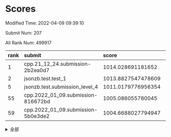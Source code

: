 # Scores

Modified Time: 2022-04-09 09:39:10

Submit Num: 207

All Rank Num: 499917

| rank |               submit               |       score        |       sigma        | pk_num |
| :--- | :--------------------------------- | :----------------- | :----------------- | :----- |
| 1    | cpp.21_12_24.submission-2b2ea0d7   | 1014.028691181652  | 0.8126344532999785 | 9660   |
| 2    | jsonzb.test.test_1                 | 1013.8827547478609 | 0.8468006787702513 | 9659   |
| 5    | jsonzb.test.submission_level_4     | 1011.0179776956354 | 0.7968380240343998 | 9662   |
| 55   | cpp.2022_01_09.submission-816672bd | 1005.086055780045  | 0.7251291080230439 | 9657   |
| 59   | cpp.2022_01_09.submission-5b0e3de2 | 1004.6688027794947 | 0.7116609117881902 | 9656   |


<details>
<summary>全部</summary>

| rank |                 submit                 |       score        |       sigma        | pk_num |
| :--- | :------------------------------------- | :----------------- | :----------------- | :----- |
| 1    | cpp.21_12_24.submission-2b2ea0d7       | 1014.028691181652  | 0.8126344532999785 | 9660   |
| 2    | jsonzb.test.test_1                     | 1013.8827547478609 | 0.8468006787702513 | 9659   |
| 3    | gobigger.level_3.submission_level_3_37 | 1011.8111199076759 | 0.8021776951895869 | 9657   |
| 4    | gobigger.level_3.submission_level_3_26 | 1011.7041150845662 | 0.7777001924086413 | 9663   |
| 5    | jsonzb.test.submission_level_4         | 1011.0179776956354 | 0.7968380240343998 | 9662   |
| 6    | gobigger.level_3.submission_level_3_27 | 1010.9426138839951 | 0.7620447620419686 | 9659   |
| 7    | gobigger.level_3.submission_level_3_40 | 1010.9389111672825 | 0.7715083536285038 | 9664   |
| 8    | gobigger.level_3.submission_level_3_7  | 1010.9010197423507 | 0.7679130120976735 | 9657   |
| 9    | gobigger.level_3.submission_level_3_30 | 1010.8145367063421 | 0.7799021480305108 | 9659   |
| 10   | gobigger.level_3.submission_level_3_46 | 1010.7182256562611 | 0.7432499888056862 | 9662   |
| 11   | gobigger.level_3.submission_level_3_25 | 1010.6873265229549 | 0.7730370928976674 | 9660   |
| 12   | gobigger.level_3.submission_level_3_8  | 1010.5382000074669 | 0.7425162305282439 | 9665   |
| 13   | gobigger.level_3.submission_level_3_12 | 1010.5252569364654 | 0.7698967967836577 | 9665   |
| 14   | gobigger.level_3.submission_level_3_41 | 1010.4915474716437 | 0.7715009743029635 | 9661   |
| 15   | gobigger.level_3.submission_level_3_28 | 1010.4666020330108 | 0.7491696808776516 | 9661   |
| 16   | gobigger.level_3.submission_level_3_44 | 1010.3506878736479 | 0.7695629886206805 | 9661   |
| 17   | gobigger.level_3.submission_level_3_17 | 1010.3257120531654 | 0.7582578884912763 | 9666   |
| 18   | gobigger.level_3.submission_level_3_45 | 1010.3017121618329 | 0.7611847916883228 | 9664   |
| 19   | gobigger.level_3.submission_level_3_47 | 1010.2812786771642 | 0.7669473481864458 | 9660   |
| 20   | gobigger.level_3.submission_level_3_13 | 1010.2721423879973 | 0.7434650895863254 | 9664   |
| 21   | gobigger.level_3.submission_level_3_34 | 1010.2672866743102 | 0.7595989322659006 | 9661   |
| 22   | gobigger.level_3.submission_level_3_10 | 1010.2160868145033 | 0.7740763534199674 | 9664   |
| 23   | gobigger.level_3.submission_level_3_23 | 1010.1869658568713 | 0.7308946258660936 | 9661   |
| 24   | gobigger.level_3.submission_level_3_48 | 1010.1513121524235 | 0.7838143637977313 | 9661   |
| 25   | gobigger.level_3.submission_level_3_2  | 1010.1440179716657 | 0.7817353778575675 | 9655   |
| 26   | gobigger.level_3.submission_level_3_29 | 1010.1188893133155 | 0.7424660952382064 | 9658   |
| 27   | gobigger.level_3.submission_level_3_19 | 1009.9618803159206 | 0.7436949187309683 | 9665   |
| 28   | gobigger.level_3.submission_level_3_38 | 1009.9333712250499 | 0.7375689773483921 | 9657   |
| 29   | gobigger.level_3.submission_level_3_1  | 1009.9190161029994 | 0.7747004371040586 | 9659   |
| 30   | gobigger.level_3.submission_level_3_20 | 1009.8351868479923 | 0.7341692067387459 | 9659   |
| 31   | gobigger.level_3.submission_level_3_36 | 1009.7262081820675 | 0.7673331185080908 | 9658   |
| 32   | gobigger.level_3.submission_level_3_22 | 1009.7186209774148 | 0.7554470744280382 | 9661   |
| 33   | gobigger.level_3.submission_level_3_33 | 1009.6549030921745 | 0.7736712461280457 | 9658   |
| 34   | gobigger.level_3.submission_level_3_4  | 1009.6097815904055 | 0.7478189810240797 | 9655   |
| 35   | gobigger.level_3.submission_level_3_15 | 1009.5715014175371 | 0.762867897673431  | 9657   |
| 36   | gobigger.level_3.submission_level_3_21 | 1009.5213554265576 | 0.7390813640822514 | 9660   |
| 37   | gobigger.level_3.submission_level_3_18 | 1009.4744796991961 | 0.7531778732888684 | 9659   |
| 38   | gobigger.level_3.submission_level_3_49 | 1009.4696917437291 | 0.7609875564028842 | 9659   |
| 39   | gobigger.level_3.submission_level_3_32 | 1009.4455674953958 | 0.7614834260029135 | 9658   |
| 40   | gobigger.level_3.submission_level_3_42 | 1009.3749797238773 | 0.7285016739429323 | 9662   |
| 41   | gobigger.level_3.submission_level_3_31 | 1009.2957804631295 | 0.7602792062940491 | 9657   |
| 42   | gobigger.level_3.submission_level_3_43 | 1009.2901446264419 | 0.7501709444266236 | 9660   |
| 43   | gobigger.level_3.submission_level_3_16 | 1009.2641391859152 | 0.7490029845208022 | 9664   |
| 44   | gobigger.level_3.submission_level_3_35 | 1009.1858540871739 | 0.7368226795257958 | 9656   |
| 45   | gobigger.level_3.submission_level_3_0  | 1009.1593665002779 | 0.7334949473702239 | 9659   |
| 46   | gobigger.level_3.submission_level_3_11 | 1009.1491719954943 | 0.7559444775474715 | 9657   |
| 47   | gobigger.level_3.submission_level_3_24 | 1009.1162388015991 | 0.7489541726979644 | 9658   |
| 48   | gobigger.level_3.submission_level_3_3  | 1008.919738255416  | 0.7603325830208003 | 9663   |
| 49   | gobigger.level_3.submission_level_3_9  | 1008.8641954208396 | 0.7318470107090683 | 9660   |
| 50   | gobigger.level_3.submission_level_3_5  | 1008.8588066002635 | 0.7769821829446008 | 9660   |
| 51   | gobigger.level_3.submission_level_3_6  | 1008.8056126439155 | 0.7235554397900161 | 9665   |
| 52   | gobigger.level_3.submission_level_3_39 | 1008.6835527800737 | 0.7504735904065953 | 9661   |
| 53   | gobigger.level_3.submission_level_3_14 | 1008.5641936199598 | 0.7526269619693692 | 9660   |
| 54   | gobigger.level_1.submission_level_1_20 | 1005.0960458070202 | 0.7069856807295553 | 9662   |
| 55   | cpp.2022_01_09.submission-816672bd     | 1005.086055780045  | 0.7251291080230439 | 9657   |
| 56   | gobigger.level_1.submission_level_1_4  | 1004.9999148993545 | 0.7184159361877321 | 9661   |
| 57   | gobigger.level_1.submission_level_1_33 | 1004.9235662168505 | 0.7128131720008124 | 9665   |
| 58   | gobigger.level_1.submission_level_1_23 | 1004.7646649913497 | 0.7146028630464254 | 9658   |
| 59   | cpp.2022_01_09.submission-5b0e3de2     | 1004.6688027794947 | 0.7116609117881902 | 9656   |
| 60   | gobigger.level_1.submission_level_1_35 | 1004.6250832923874 | 0.7161194998394226 | 9659   |
| 61   | gobigger.level_1.submission_level_1_40 | 1004.4015261856775 | 0.7225319159991003 | 9660   |
| 62   | gobigger.level_1.submission_level_1_2  | 1004.390790383248  | 0.7253341012432315 | 9658   |
| 63   | gobigger.level_1.submission_level_1_49 | 1004.1419107869691 | 0.7162331838362668 | 9657   |
| 64   | gobigger.level_1.submission_level_1_21 | 1004.0976273544854 | 0.7107005606860786 | 9664   |
| 65   | gobigger.level_1.submission_level_1_36 | 1003.9754244243736 | 0.7155291292543995 | 9666   |
| 66   | gobigger.level_1.submission_level_1_8  | 1003.9193218175571 | 0.7090651647486288 | 9657   |
| 67   | gobigger.level_1.submission_level_1_37 | 1003.9159329400877 | 0.7214356471953997 | 9663   |
| 68   | gobigger.level_1.submission_level_1_0  | 1003.8461895904035 | 0.7114790124683383 | 9662   |
| 69   | gobigger.level_1.submission_level_1_19 | 1003.8060333051695 | 0.7126637073215171 | 9664   |
| 70   | gobigger.level_1.submission_level_1_34 | 1003.7689201082777 | 0.709579575138432  | 9659   |
| 71   | gobigger.level_1.submission_level_1_30 | 1003.7316281834308 | 0.7164425689479195 | 9659   |
| 72   | gobigger.level_1.submission_level_1_26 | 1003.7294291700375 | 0.7032050451587463 | 9660   |
| 73   | gobigger.level_1.submission_level_1_38 | 1003.6678564873964 | 0.7084279281823042 | 9663   |
| 74   | gobigger.level_1.submission_level_1_25 | 1003.6616957090114 | 0.7160113967956179 | 9661   |
| 75   | gobigger.level_1.submission_level_1_11 | 1003.6503644329405 | 0.7134654475259983 | 9657   |
| 76   | gobigger.level_1.submission_level_1_27 | 1003.6090353984983 | 0.721138804501042  | 9658   |
| 77   | gobigger.level_1.submission_level_1_46 | 1003.5485520018516 | 0.7156368521145685 | 9659   |
| 78   | gobigger.level_1.submission_level_1_7  | 1003.4570990563511 | 0.7160396857085318 | 9657   |
| 79   | gobigger.level_1.submission_level_1_43 | 1003.4129461174763 | 0.7003561481814109 | 9659   |
| 80   | gobigger.level_1.submission_level_1_47 | 1003.3772729646054 | 0.7157426350084858 | 9660   |
| 81   | gobigger.level_1.submission_level_1_3  | 1003.377054533052  | 0.7174472742713704 | 9658   |
| 82   | gobigger.level_1.submission_level_1_42 | 1003.3506796296243 | 0.7096933325598123 | 9661   |
| 83   | gobigger.level_1.submission_level_1_10 | 1003.3504784099498 | 0.718355527708953  | 9660   |
| 84   | gobigger.level_1.submission_level_1_45 | 1003.2945704004783 | 0.7179544590036216 | 9664   |
| 85   | gobigger.level_1.submission_level_1_22 | 1003.217054665949  | 0.710488516026684  | 9660   |
| 86   | gobigger.level_1.submission_level_1_6  | 1003.2110064236803 | 0.7184152344783095 | 9660   |
| 87   | gobigger.level_1.submission_level_1_28 | 1003.1891452362978 | 0.7179468941711539 | 9662   |
| 88   | gobigger.level_1.submission_level_1_32 | 1003.1388959199131 | 0.7206115387929932 | 9659   |
| 89   | gobigger.level_1.submission_level_1_17 | 1003.0883458671742 | 0.7188760257392528 | 9657   |
| 90   | gobigger.level_1.submission_level_1_15 | 1003.0679799666223 | 0.7140076078308694 | 9663   |
| 91   | gobigger.level_1.submission_level_1_41 | 1003.066617838046  | 0.7108082590032115 | 9654   |
| 92   | gobigger.level_1.submission_level_1_18 | 1002.989233960954  | 0.7169752659740778 | 9664   |
| 93   | gobigger.level_1.submission_level_1_48 | 1002.9341973614668 | 0.7064960205128344 | 9665   |
| 94   | gobigger.level_1.submission_level_1_12 | 1002.9286259258798 | 0.7182574063532176 | 9662   |
| 95   | gobigger.level_1.submission_level_1_5  | 1002.8015579508658 | 0.716433301852447  | 9664   |
| 96   | gobigger.level_1.submission_level_1_9  | 1002.7711972859161 | 0.7143011585029663 | 9658   |
| 97   | gobigger.level_1.submission_level_1_31 | 1002.4850538890157 | 0.7177104786639498 | 9661   |
| 98   | gobigger.level_1.submission_level_1_16 | 1002.3620230437807 | 0.7109201774512494 | 9657   |
| 99   | gobigger.level_1.submission_level_1_24 | 1002.1393240228805 | 0.7031860173817951 | 9660   |
| 100  | gobigger.level_1.submission_level_1_13 | 1002.071172910442  | 0.7155821528066548 | 9653   |
| 101  | gobigger.level_1.submission_level_1_39 | 1002.0125427100261 | 0.7178794480509327 | 9660   |
| 102  | gobigger.level_1.submission_level_1_14 | 1001.9710377102076 | 0.713628513538824  | 9658   |
| 103  | gobigger.level_1.submission_level_1_1  | 1001.8132423402095 | 0.7214787257527158 | 9665   |
| 104  | gobigger.level_1.submission_level_1_29 | 1001.4599575864974 | 0.7226043891986492 | 9664   |
| 105  | gobigger.level_1.submission_level_1_44 | 1000.7608097602097 | 0.7013363319874926 | 9657   |
| 106  | gobigger.random.submission_random_25   | 997.7713716008836  | 0.7002876978708007 | 9662   |
| 107  | gobigger.random.submission_random_39   | 997.161381480105   | 0.7160041644403004 | 9659   |
| 108  | gobigger.random.submission_random_9    | 997.1324423062855  | 0.712958285140073  | 9657   |
| 109  | gobigger.random.submission_random_13   | 997.1088349141097  | 0.6964997332217079 | 9663   |
| 110  | gobigger.random.submission_random_30   | 997.0207477577845  | 0.7094682933799291 | 9661   |
| 111  | gobigger.random.submission_random_17   | 996.9458725737453  | 0.7106745432452297 | 9657   |
| 112  | gobigger.random.submission_random_47   | 996.9393939014161  | 0.7179138867202366 | 9659   |
| 113  | gobigger.random.submission_random_4    | 996.914862105766   | 0.7110537658290904 | 9660   |
| 114  | gobigger.random.submission_random_41   | 996.7913796903574  | 0.7070584374721801 | 9657   |
| 115  | gobigger.random.submission_random_20   | 996.7852006618396  | 0.7098890986891164 | 9661   |
| 116  | gobigger.random.submission_random_49   | 996.7259923961508  | 0.705025092309593  | 9662   |
| 117  | gobigger.random.submission_random_46   | 996.7101432570157  | 0.7087301482078728 | 9664   |
| 118  | gobigger.random.submission_random_29   | 996.6164992659225  | 0.700227601450519  | 9656   |
| 119  | gobigger.random.submission_random_36   | 996.5875877959214  | 0.7016653643392391 | 9661   |
| 120  | gobigger.random.submission_random_34   | 996.5710647897304  | 0.7037156020165318 | 9661   |
| 121  | gobigger.random.submission_random_35   | 996.5634383200163  | 0.7225949580614246 | 9659   |
| 122  | gobigger.random.submission_random_1    | 996.5612338901392  | 0.7065485634804143 | 9666   |
| 123  | gobigger.random.submission_random_14   | 996.523604096964   | 0.6985866448009126 | 9662   |
| 124  | gobigger.random.submission_random_22   | 996.4328122498616  | 0.7106269805723989 | 9658   |
| 125  | gobigger.random.submission_random_43   | 996.3926010018575  | 0.7159136861731683 | 9661   |
| 126  | gobigger.random.submission_random_8    | 996.3609703506995  | 0.7150193044304257 | 9654   |
| 127  | gobigger.random.submission_random_24   | 996.3432386712597  | 0.7109487374086986 | 9665   |
| 128  | gobigger.random.submission_random_32   | 996.2280602544203  | 0.7188167080699528 | 9663   |
| 129  | gobigger.random.submission_random_48   | 996.2009193727522  | 0.7259067540335882 | 9663   |
| 130  | gobigger.random.submission_random_31   | 996.2007127319658  | 0.717670224884799  | 9662   |
| 131  | gobigger.random.submission_random_18   | 996.1968731975221  | 0.7180440833514034 | 9660   |
| 132  | gobigger.random.submission_random_23   | 996.1408769256435  | 0.69035262130278   | 9657   |
| 133  | gobigger.random.submission_random_5    | 996.0775251308999  | 0.7034172818700256 | 9658   |
| 134  | gobigger.random.submission_random_10   | 995.9869447095369  | 0.708999503037864  | 9657   |
| 135  | gobigger.random.submission_random_42   | 995.9620564712395  | 0.7276091139523259 | 9662   |
| 136  | gobigger.random.submission_random_19   | 995.9260210149752  | 0.6997289368282766 | 9657   |
| 137  | gobigger.random.submission_random_26   | 995.9145002116198  | 0.7060996926227454 | 9664   |
| 138  | gobigger.random.submission_random_37   | 995.7924638433434  | 0.72398849903292   | 9657   |
| 139  | gobigger.random.submission_random_7    | 995.7100846819185  | 0.7079223687822828 | 9664   |
| 140  | gobigger.random.submission_random_27   | 995.5528736650756  | 0.7081052166422747 | 9660   |
| 141  | gobigger.random.submission_random_2    | 995.5431068981521  | 0.7054400677168928 | 9655   |
| 142  | gobigger.random.submission_random_6    | 995.4677246221723  | 0.7114868086167138 | 9661   |
| 143  | gobigger.random.submission_random_11   | 995.4154104982241  | 0.7026501339731428 | 9656   |
| 144  | gobigger.random.submission_random_40   | 995.3483983680463  | 0.7208126862356947 | 9662   |
| 145  | gobigger.random.submission_random_0    | 995.3116927245428  | 0.711901326967738  | 9662   |
| 146  | gobigger.random.submission_random_28   | 995.2577547614732  | 0.7164557681168032 | 9659   |
| 147  | gobigger.random.submission_random_33   | 995.2571491527762  | 0.7170354482854647 | 9659   |
| 148  | gobigger.random.submission_random_44   | 995.1295466224241  | 0.7019146478382817 | 9664   |
| 149  | gobigger.random.submission_random_3    | 995.0606035552214  | 0.7025096028727588 | 9665   |
| 150  | gobigger.random.submission_random_15   | 995.057906737525   | 0.718375516796341  | 9660   |
| 151  | gobigger.random.submission_random_16   | 994.9918997228585  | 0.7149047720775384 | 9661   |
| 152  | gobigger.random.submission_random_21   | 994.9544778351301  | 0.724194436219555  | 9659   |
| 153  | gobigger.level_2.submission_level_2_16 | 994.7960702738542  | 0.7275952127470934 | 9660   |
| 154  | gobigger.random.submission_random_45   | 994.7349785283138  | 0.7158809773915183 | 9659   |
| 155  | gobigger.random.submission_random_38   | 994.5808978010829  | 0.7069310760597047 | 9656   |
| 156  | gobigger.random.submission_random_12   | 994.1444466275794  | 0.7264342983287254 | 9661   |
| 157  | gobigger.level_2.submission_level_2_19 | 993.9591979976908  | 0.7334067335467414 | 9664   |
| 158  | gobigger.level_2.submission_level_2_18 | 993.5139837321739  | 0.7305058693971174 | 9659   |
| 159  | gobigger.level_2.submission_level_2_6  | 993.2645300916142  | 0.7487228186666238 | 9660   |
| 160  | gobigger.level_2.submission_level_2_20 | 993.2468699610528  | 0.7396215700172367 | 9664   |
| 161  | gobigger.level_2.submission_level_2_3  | 993.1925680423348  | 0.7364011815931047 | 9659   |
| 162  | gobigger.level_2.submission_level_2_1  | 993.1530911817276  | 0.7440069203283733 | 9660   |
| 163  | gobigger.level_2.submission_level_2_10 | 993.1502223900666  | 0.741029835137055  | 9665   |
| 164  | gobigger.level_2.submission_level_2_24 | 993.1061318648293  | 0.7395680412213845 | 9656   |
| 165  | gobigger.level_2.submission_level_2_4  | 992.9270918503205  | 0.7322736186153553 | 9661   |
| 166  | gobigger.level_2.submission_level_2_5  | 992.89624826242    | 0.7279271379760657 | 9663   |
| 167  | gobigger.level_2.submission_level_2_42 | 992.7647423747306  | 0.729696969339437  | 9661   |
| 168  | gobigger.level_2.submission_level_2_47 | 992.7515816252659  | 0.7331169228189018 | 9657   |
| 169  | gobigger.level_2.submission_level_2_29 | 992.7345431388201  | 0.7327340813697535 | 9663   |
| 170  | gobigger.level_2.submission_level_2_38 | 992.6570593193267  | 0.7493250579602412 | 9661   |
| 171  | gobigger.level_2.submission_level_2_44 | 992.6543534099442  | 0.7310341465478628 | 9657   |
| 172  | gobigger.level_2.submission_level_2_7  | 992.6492070015786  | 0.7456750828637014 | 9660   |
| 173  | gobigger.level_2.submission_level_2_25 | 992.5894466322596  | 0.7189696775335797 | 9658   |
| 174  | gobigger.level_2.submission_level_2_31 | 992.5747265324102  | 0.7485132743842445 | 9664   |
| 175  | gobigger.level_2.submission_level_2_22 | 992.5489428799402  | 0.736056105965894  | 9660   |
| 176  | gobigger.level_2.submission_level_2_35 | 992.5284343438408  | 0.7376537021018956 | 9664   |
| 177  | gobigger.level_2.submission_level_2_9  | 992.4976699797169  | 0.7422358725847119 | 9659   |
| 178  | gobigger.level_2.submission_level_2_48 | 992.4934430179776  | 0.7419444502389564 | 9660   |
| 179  | gobigger.level_2.submission_level_2_13 | 992.4086491890271  | 0.7300579604656733 | 9660   |
| 180  | gobigger.level_2.submission_level_2_39 | 992.3472325102609  | 0.7407071565131262 | 9662   |
| 181  | gobigger.level_2.submission_level_2_12 | 992.2677178486514  | 0.7330078743441327 | 9660   |
| 182  | gobigger.level_2.submission_level_2_17 | 992.1369458128867  | 0.7542862794498523 | 9655   |
| 183  | gobigger.level_2.submission_level_2_30 | 992.0976306508342  | 0.7572351906617324 | 9666   |
| 184  | gobigger.level_2.submission_level_2_26 | 992.0786340415583  | 0.7439185870658228 | 9658   |
| 185  | gobigger.level_2.submission_level_2_32 | 992.055070454035   | 0.7427685597097069 | 9657   |
| 186  | gobigger.level_2.submission_level_2_40 | 991.9538289753096  | 0.7454029485382623 | 9659   |
| 187  | gobigger.level_2.submission_level_2_23 | 991.8776030278958  | 0.7564960262262399 | 9659   |
| 188  | gobigger.level_2.submission_level_2_27 | 991.7999874023427  | 0.7345928552814233 | 9658   |
| 189  | gobigger.level_2.submission_level_2_11 | 991.7343108745059  | 0.7601267565636985 | 9658   |
| 190  | gobigger.level_2.submission_level_2_0  | 991.6812826854494  | 0.7498260932458944 | 9661   |
| 191  | gobigger.level_2.submission_level_2_33 | 991.5934861314543  | 0.7672108385230159 | 9658   |
| 192  | gobigger.level_2.submission_level_2_34 | 991.5161257006771  | 0.7300328858191838 | 9662   |
| 193  | gobigger.level_2.submission_level_2_45 | 991.4418733366575  | 0.7604442348938135 | 9663   |
| 194  | gobigger.level_2.submission_level_2_28 | 991.4351967116625  | 0.760861676671943  | 9662   |
| 195  | gobigger.level_2.submission_level_2_8  | 991.3722814281298  | 0.7425825347548245 | 9661   |
| 196  | gobigger.level_2.submission_level_2_36 | 991.2921681219611  | 0.7664168385364001 | 9662   |
| 197  | gobigger.level_2.submission_level_2_15 | 991.2851091428928  | 0.7630695550964126 | 9664   |
| 198  | gobigger.level_2.submission_level_2_21 | 991.2026271575482  | 0.7600930897505562 | 9661   |
| 199  | gobigger.level_2.submission_level_2_41 | 990.9338506433253  | 0.7651177716289123 | 9661   |
| 200  | gobigger.level_2.submission_level_2_49 | 990.9065328553975  | 0.7395120122930141 | 9656   |
| 201  | gobigger.level_2.submission_level_2_46 | 990.7362171521719  | 0.7520044045185047 | 9659   |
| 202  | gobigger.level_2.submission_level_2_37 | 990.4551076490491  | 0.7566992496837234 | 9663   |
| 203  | gobigger.level_2.submission_level_2_14 | 990.3917305129397  | 0.760097981219648  | 9663   |
| 204  | gobigger.level_2.submission_level_2_43 | 990.1013700072766  | 0.7696714619071491 | 9662   |
| 205  | gobigger.level_2.submission_level_2_2  | 989.9677196443179  | 0.7694803282296858 | 9657   |
| 206  | gobigger.none.submission_none_0        | 975.9445901779488  | 1.4531909252966406 | 9660   |
| 207  | gobigger.none.submission_none_1        | 975.7058921725715  | 1.4480353589570845 | 9658   |

</details>